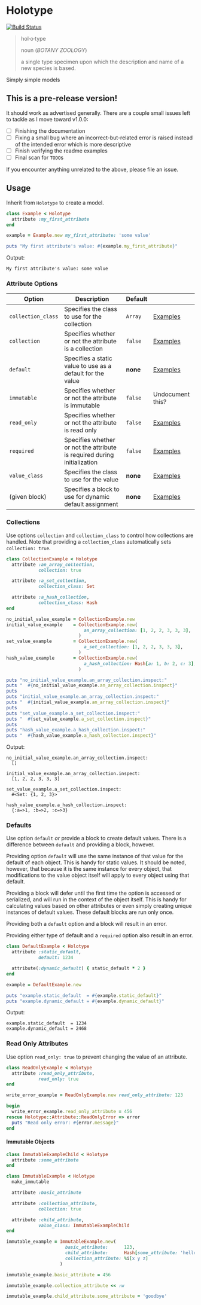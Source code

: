 # Holotype

[![Build Status](https://travis-ci.org/robertlude/holotype.svg?branch=master)](https://travis-ci.org/robertlude/holotype)

> hol·o·type
>
> noun (*BOTANY* *ZOOLOGY*)
>
> a single type specimen upon which the description and name of a new species is
> based.

Simply simple models

## This is a pre-release version!

It should work as advertised generally. There are a couple small issues left to
tackle as I move toward v1.0.0:

* [ ] Finishing the documentation
* [ ] Fixing a small bug where an incorrect-but-related error is raised instead
      of the intended error which is more descriptive
* [ ] Finish verifying the readme examples
* [ ] Final scan for `TODO`s

If you encounter anything unrelated to the above, please file an issue.

## Usage

Inherit from `Holotype` to create a model.

```ruby
class Example < Holotype
  attribute :my_first_attribute
end

example = Example.new my_first_attribute: 'some value'

puts "My first attribute's value: #{example.my_first_attribute}"
```

Output:

```
My first attribute's value: some value
```

### Attribute Options

| Option             | Description                                                              | Default  |                                   |
| ------------------ | ------------------------------------------------------------------------ | -------- | --------------------------------- |
| `collection_class` | Specifies the class to use for the collection                            | `Array`  | [Examples](#collections)          |
| `collection`       | Specifies whether or not the attribute is a collection                   | `false`  | [Examples](#collections)          |
| `default`          | Specifies a static value to use as a default for the value               | **none** | [Examples](#defaults)             |
| `immutable`        | Specifies whether or not the attribute is immutable                      | `false`  | Undocument this?                  |
| `read_only`        | Specifies whether or not the attribute is read only                      | `false`  | [Examples](#read-only-attributes) |
| `required`         | Specifies whether or not the attribute is required during initialization | `false`  | [Examples](#required)             |
| `value_class`      | Specifies the class to use for the value                                 | **none** | [Examples](#value_class)          |
| (given block)      | Specifies a block to use for dynamic default assignment                  | **none** | [Examples](#defaults)             |

### Collections

Use options `collection` and `collection_class` to control how collections are
handled. Note that providing a `collection_class` automatically sets
`collection: true`.

```ruby
class CollectionExample < Holotype
  attribute :an_array_collection,
            collection: true

  attribute :a_set_collection,
            collection_class: Set

  attribute :a_hash_collection,
            collection_class: Hash
end

no_initial_value_example = CollectionExample.new
initial_value_example    = CollectionExample.new(
                             an_array_collection: [1, 2, 2, 3, 3, 3],
                           )
set_value_example        = CollectionExample.new(
                             a_set_collection: [1, 2, 2, 3, 3, 3],
                           )
hash_value_example       = CollectionExample.new(
                             a_hash_collection: Hash[a: 1, b: 2, c: 3],
                           )

puts "no_initial_value_example.an_array_collection.inspect:"
puts "  #{no_initial_value_example.an_array_collection.inspect}"
puts
puts "initial_value_example.an_array_collection.inspect:"
puts "  #{initial_value_example.an_array_collection.inspect}"
puts
puts "set_value_example.a_set_collection.inspect:"
puts "  #{set_value_example.a_set_collection.inspect}"
puts
puts "hash_value_example.a_hash_collection.inspect:"
puts "  #{hash_value_example.a_hash_collection.inspect}"
```

Output:

```
no_initial_value_example.an_array_collection.inspect:
  []

initial_value_example.an_array_collection.inspect:
  [1, 2, 2, 3, 3, 3]

set_value_example.a_set_collection.inspect:
  #<Set: {1, 2, 3}>

hash_value_example.a_hash_collection.inspect:
  {:a=>1, :b=>2, :c=>3}
```

### Defaults

Use option `default` *or* provide a block to create default values. There is a
difference between `default` and providing a block, however.

Providing option `default` will use the same instance of that value for the
default of each object. This is handy for static values. It should be noted,
however, that because it is the same instance for every object, that
modifications to the value object itself will apply to every object using that
default.

Providing a block will defer until the first time the option is accessed or
serialized, and will run in the context of the object itself. This is handy for
calculating values based on other attributes or even simply creating unique
instances of default values. These default blocks are run only once.

Providing both a `default` option and a block will result in an error.

Providing either type of default and a `required` option also result in an
error.

```ruby
class DefaultExample < Holotype
  attribute :static_default,
            default: 1234

  attribute(:dynamic_default) { static_default * 2 }
end

example = DefaultExample.new

puts "example.static_default  = #{example.static_default}"
puts "example.dynamic_default = #{example.dynamic_default}"
```

Output:

```
example.static_default  = 1234
example.dynamic_default = 2468
```

### Read Only Attributes

Use option `read_only: true` to prevent changing the value of an attribute.

```ruby
class ReadOnlyExample < Holotype
  attribute :read_only_attribute,
            read_only: true
end

write_error_example = ReadOnlyExample.new read_only_attribute: 123

begin
  write_error_example.read_only_attribute = 456
rescue Holotype::Attribute::ReadOnlyError => error
  puts "Read only error: #{error.message}"
end
```

#### Immutable Objects

```ruby
class ImmutableExampleChild < Holotype
  attribute :some_attribute
end

class ImmutableExample < Holotype
  make_immutable

  attribute :basic_attribute

  attribute :collection_attribute,
            collection: true

  attribute :child_attribute,
            value_class: ImmutableExampleChild
end

immutable_example = ImmutableExample.new(
                      basic_attribute:      123,
                      child_attribute:      Hash[some_attribute: 'hello'],
                      collection_attribute: %i[x y z]
                    )

immutable_example.basic_attribute = 456

immutable_example.collection_attribute << :w

immutable_example.child_attribute.some_attribute = 'goodbye'
```
